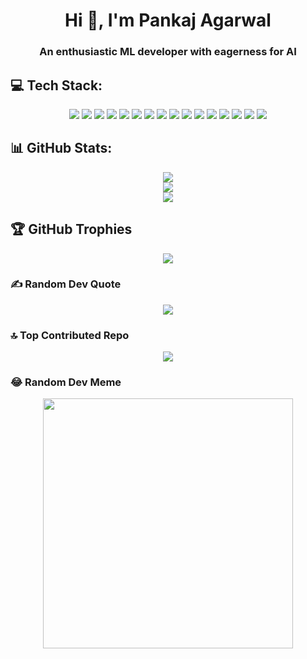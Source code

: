 <h1 align="center">Hi 👋, I'm Pankaj Agarwal</h1>
<h3 align="center">An enthusiastic ML developer with eagerness for AI</h3>

## 💻 Tech Stack:
<p align="center">
  <img src="https://img.shields.io/badge/css3-%231572B6.svg?style=for-the-badge&logo=css3&logoColor=white"/>
  <img src="https://img.shields.io/badge/c-%2300599C.svg?style=for-the-badge&logo=c&logoColor=white"/>
  <img src="https://img.shields.io/badge/c++-%2300599C.svg?style=for-the-badge&logo=c%2B%2B&logoColor=white"/>
  <img src="https://img.shields.io/badge/javascript-%23323330.svg?style=for-the-badge&logo=javascript&logoColor=%23F7DF1E"/>
  <img src="https://img.shields.io/badge/java-%23ED8B00.svg?style=for-the-badge&logo=openjdk&logoColor=white"/>
  <img src="https://img.shields.io/badge/html5-%23E34F26.svg?style=for-the-badge&logo=html5&logoColor=white"/>
  <img src="https://img.shields.io/badge/latex-%23008080.svg?style=for-the-badge&logo=latex&logoColor=white"/>
  <img src="https://img.shields.io/badge/python-3670A0?style=for-the-badge&logo=python&logoColor=ffdd54"/>
  <img src="https://img.shields.io/badge/MongoDB-%234ea94b.svg?style=for-the-badge&logo=mongodb&logoColor=white"/>
  <img src="https://img.shields.io/badge/numpy-%23013243.svg?style=for-the-badge&logo=numpy&logoColor=white"/>
  <img src="https://img.shields.io/badge/pandas-%23150458.svg?style=for-the-badge&logo=pandas&logoColor=white"/>
  <img src="https://img.shields.io/badge/Plotly-%233F4F75.svg?style=for-the-badge&logo=plotly&logoColor=white"/>
  <img src="https://img.shields.io/badge/scikit--learn-%23F7931E.svg?style=for-the-badge&logo=scikit-learn&logoColor=white"/>
  <img src="https://img.shields.io/badge/SciPy-%230C55A5.svg?style=for-the-badge&logo=scipy&logoColor=%white"/>
  <img src="https://img.shields.io/badge/PyTorch-%23EE4C2C.svg?style=for-the-badge&logo=PyTorch&logoColor=white"/>
  <img src="https://img.shields.io/badge/Matplotlib-%23ffffff.svg?style=for-the-badge&logo=Matplotlib&logoColor=black"/>
</p>

## 📊 GitHub Stats:
<p align="center">
  <img src="https://github-readme-stats.vercel.app/api?username=pankajagarwals&theme=default&hide_border=false&include_all_commits=true&count_private=false"/><br/>
  <img src="https://github-readme-streak-stats.herokuapp.com/?user=pankajagarwals&theme=default&hide_border=false"/><br/>
  <img src="https://github-readme-stats.vercel.app/api/top-langs/?username=pankajagarwals&theme=default&hide_border=false&include_all_commits=true&count_private=false&layout=compact"/>
</p>

## 🏆 GitHub Trophies
<p align="center">
  <img src="https://github-profile-trophy.vercel.app/?username=pankajagarwals&theme=radical&no-frame=false&no-bg=false&margin-w=4"/>
</p>

### ✍️ Random Dev Quote
<p align="center">
  <img src="https://quotes-github-readme.vercel.app/api?type=horizontal&theme=radical"/>
</p>

### 🔝 Top Contributed Repo
<p align="center">
  <img src="https://github-contributor-stats.vercel.app/api?username=pankajagarwals&limit=5&theme=dark&combine_all_yearly_contributions=true"/>
</p>

### 😂 Random Dev Meme
<p align="center">
  <img src='https://memer-new.vercel.app/' style="height: 400px;"/>
</p>
